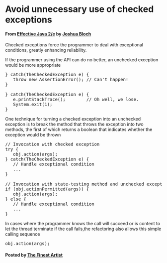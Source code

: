 # Avoid unnecessary use of checked exceptions

#### From <u>[Effective Java 2/e](https://books.google.co.kr/books/about/Effective_Java.html?id=ka2VUBqHiWkC&hl=en)</u> by <u>[Joshua Bloch](https://en.wikipedia.org/wiki/Joshua_Bloch)</u>

Checked exceptions force the programmer to deal with exceptional conditions, greatly enhancing reliability.

If the programmer using the API can do no better, an unchecked exception would be more appropriate
<pre class="prettyprint">
} catch(TheCheckedException e) {
   throw new AssertionError(); // Can't happen!
}

} catch(TheCheckedException e) {
   e.printStackTrace();        // Oh well, we lose.
   System.exit(1);
}
</pre>

One technique for turning a checked exception into an unchecked exception is to break the method that throws the exception into two methods, the first of which returns a boolean that indicates whether the exception would be thrown
<pre class="prettyprint">
// Invocation with checked exception
try {
   obj.action(args);
} catch(TheCheckedException e) {
   // Handle exceptional condition
   ...
}

// Invocation with state-testing method and unchecked exception
if (obj.actionPermitted(args)) {
   obj.action(args);
} else {
   // Handle exceptional condition
   ...
}
</pre>

In cases where the programmer knows the call will succeed or is content to let the thread terminate if the call fails,the refactoring also allows this simple calling sequence
<pre class="prettyprint">
obj.action(args);
</pre>

#### Posted by <u>[The Finest Artist](http://thefinestartist.com)</u>
